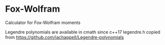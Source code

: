 # Fox-Wolfram
Calculator for Fox-Wolfram moments


Legendre polynomials are available in cmath since c++17
legendre.h copied from https://github.com/jachappell/Legendre-polynomials 
